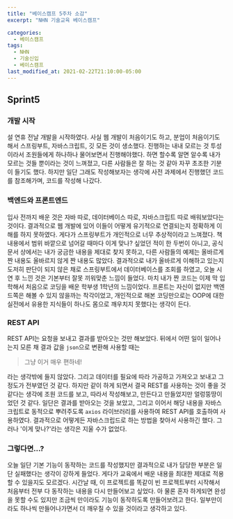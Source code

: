 ```yaml
---
title: "베이스캠프 5주차 소감"
excerpt: "NHN 기술교육 베이스캠프"

categories:
  - 베이스캠프
tags:
  - NHN
  - 기술신입
  - 베이스캠프
last_modified_at: 2021-02-22T21:10:00-05:00
---
```


## Sprint5

### 개발 시작

설 연휴 전날 개발을 시작하였다. 사실 웹 개발이 처음이기도 하고, 분업이 처음이기도 해서 스프링부트, 자바스크립트, 깃 모든 것이 생소했다. 진행하는 내내 모르는 것 투성이라서 조원들에게 하나하나 물어보면서 진행해야했다. 하면 할수록 알면 알수록 내가 모르는 것들 뿐이라는 것이 느껴졌고, 다른 사람들은 잘 하는 것 같아 자꾸 초조한 기분이 들기도 했다. 하지만 일단 그래도 작성해보자는 생각에 사전 과제에서 진행했던 코드를 참조해가며, 코드를 작성해 나갔다.

### 백엔드와 프론트엔드

입사 전까지 배운 것은 자바 따로, 데이터베이스 따로, 자바스크립트 따로 배워보았다는 것이다. 결과적으로 웹 개발에 있어 이들이 어떻게 유기적으로 연결되는지 정확하게 이해를 하지 못하였다. 게다가 스프링부트가 개인적으로 너무 추상적이라고 느껴졌다. 책 내용에서 범위 바깥으로 넘어갈 때마다 이게 맞나? 싶었던 적이 한 두번이 아니고, 공식 문서 상에서는 내가 궁금한 내용을 제대로 찾지 못하고, 다른 사람들의 예제는 올바르게 짠 내용도 올바르지 않게 짠 내용도 많았다. 결과적으로 내가 올바르게 이해하고 있는지 도저히 판단이 되지 않은 채로 스프링부트에서 데이터베이스를 조회를 하였고, 오늘 시연 후 느낀 것은 기본부터 잘못 끼워맞춘 느낌이 들었다. 마치 내가 짠 코드는 이제 막 입학해서 처음으로 코딩을 배운 학부생 1학년의 느낌이었다. 프론트는 자신이 없지만 백엔드쪽은 해볼 수 있지 않을까는 착각이었고, 개인적으로 해본 코딩만으로는 OOP에 대한 실전에서 유용한 지식들이 하나도 몸으로 깨우치지 못했다는 생각이 든다.

### REST API

REST API는 요청을 보내고 결과를 받아오는 것만 해보았다. 뒤에서 어떤 일이 일어나는지 모른 채 결과 값을 `json`으로 변환해 사용할 때는

> 그냥 이거 매우 편하네!

라는 생각밖에 들지 않았다. 그리고 데이터를 필요에 따라 가공하고 가져오고 보내고 그 정도가 전부였던 것 같다. 하지만 같이 하게 되면서 결국 REST를 사용하는 것이 좋을 것 같다는 생각에 조원 코드를 보고, 따라서 작성해보고, 만든다고 만들었지만 얼렁뚱땅이었던 것 같다. 일단은 결과를 받아오는 것을 보았고, 그리고 이어서 해당 내용을 자바스크립트로 동적으로 뿌려주도록 `axios` 라이브러리를 사용하여 REST API를 호출하여 사용하였다. 결과적으로 어떻게든 자바스크립드로 하는 방법을 찾아서 사용하긴 했다. 그러나 '이게 맞나?'라는 생각은 지울 수가 없었다.

### 그렇다면...?

오늘 일단 기본 기능이 동작하는 코드를 작성했지만 결과적으로 내가 담당한 부분은 일단 실패했다는 생각이 강하게 들었다. 게다가 교육에서 배운 내용을 최대한 제대로 적용할 수 있을지도 모르겠다.
시간날 때, 이 프로젝트를 똑같이 빈 프로젝트부터 시작해서 처음부터 전부 다 동작하는 내용을 다시 만들어보고 싶었다. 아 물론 혼자 하게되면 완성을 못할 수도 있지만 조금씩 만이라도 기능이 동작하도록 만들어보려고 한다. 일부만이라도 하나씩 만들어나가면서 더 깨우칠 수 있을 것이라고 생각하고 있다.
